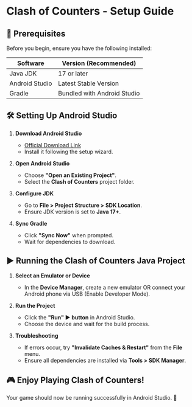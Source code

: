 # Clash of Counters - Setup Guide

## 📌 Prerequisites
Before you begin, ensure you have the following installed:

| Software       | Version (Recommended) |
|---------------|----------------------|
| Java JDK      | 17 or later          |
| Android Studio | Latest Stable Version |
| Gradle        | Bundled with Android Studio |

## 🛠️ Setting Up Android Studio

1. **Download Android Studio**  
   - [Official Download Link](https://developer.android.com/studio)
   - Install it following the setup wizard.

2. **Open Android Studio**  
   - Choose **"Open an Existing Project"**.
   - Select the **Clash of Counters** project folder.

3. **Configure JDK**  
   - Go to **File > Project Structure > SDK Location**.
   - Ensure JDK version is set to **Java 17+**.

4. **Sync Gradle**  
   - Click **"Sync Now"** when prompted.
   - Wait for dependencies to download.

## ▶️ Running the Clash of Counters Java Project

1. **Select an Emulator or Device**  
   - In the **Device Manager**, create a new emulator OR connect your Android phone via USB (Enable Developer Mode).

2. **Run the Project**  
   - Click the **"Run" ▶ button** in Android Studio.
   - Choose the device and wait for the build process.

3. **Troubleshooting**  
   - If errors occur, try **"Invalidate Caches & Restart"** from the **File** menu.
   - Ensure all dependencies are installed via **Tools > SDK Manager**.

## 🎮 Enjoy Playing Clash of Counters!
Your game should now be running successfully in Android Studio. 🚀
